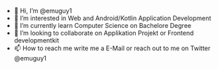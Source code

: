 - 👋 Hi, I’m @emuguy1
- 👀 I’m interested in Web and Android/Kotlin Application Development
- 🌱 I’m currently learn Computer Science on Bachelore Degree
- 💞️ I’m looking to collaborate on Applikation Projekt or Frontend developmentkit 
- 📫 How to reach me write me a E-Mail or reach out to me on Twitter @emuguy1

<!---
emuguy1/emuguy1 is a ✨ special ✨ repository because its `README.md` (this file) appears on your GitHub profile.
You can click the Preview link to take a look at your changes.
--->
